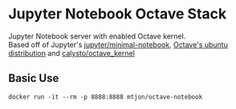 # Jupyter Notebook Octave Stack
Jupyter Notebook server with enabled Octave kernel.  
Based off of Jupyter's [jupyter/minimal-notebook][minimal-notebook], [Octave's ubuntu distribution][octave-ubuntu] and [calysto/octave_kernel][octave_kernel]

## Basic Use
```
docker run -it --rm -p 8888:8888 mtjon/octave-notebook
```

[minimal-notebook]: https://github.com/jupyter/docker-stacks/tree/master/minimal-notebook
[octave-ubuntu]: http://wiki.octave.org/Octave_for_Debian_systems
[octave_kernel]: https://github.com/Calysto/octave_kernel
